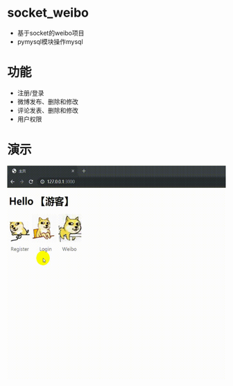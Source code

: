 # socket_weibo
- 基于socket的weibo项目
- pymysql模块操作mysql

# 功能
- 注册/登录
- 微博发布、删除和修改
- 评论发表、删除和修改
- 用户权限

# 演示
![image](https://github.com/hanrina2/socket_weibo/blob/master/weibo_demo.gif)
